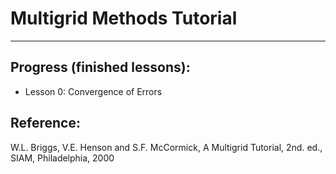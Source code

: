 # Multigrid Methods Tutorial
-----------------------------

## Progress (finished lessons):
* Lesson 0: Convergence of Errors



## Reference:
W.L. Briggs, V.E. Henson and S.F. McCormick, A Multigrid Tutorial, 2nd. ed., SIAM, Philadelphia, 2000
